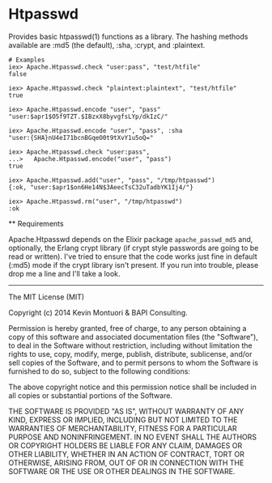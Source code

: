 Htpasswd
========

Provides basic htpasswd(1) functions as a library.  The hashing
methods available are :md5 (the default), :sha, :crypt, and
:plaintext.

    # Examples
    iex> Apache.Htpasswd.check "user:pass", "test/htfile"
    false
  
    iex> Apache.Htpasswd.check "plaintext:plaintext", "test/htfile"
    true
  
    iex> Apache.Htpasswd.encode "user", "pass"
    "user:$apr1$O5f9TZT.$IBzxX8byvgfsLYp/dkIzC/"
  
    iex> Apache.Htpasswd.encode "user", "pass", :sha
    "user:{SHA}nU4eI71bcnBGqeO0t9tXvY1u5oQ="
  
    iex> Apache.Htpasswd.check "user:pass",
    ...>   Apache.Htpasswd.encode("user", "pass")
    true
  
    iex> Apache.Htpasswd.add("user", "pass", "/tmp/htpasswd")
    {:ok, "user:$apr1$on6He14N$3AeecTsC32uTadbYK1Ij4/"}
  
    iex> Apache.Htpasswd.rm("user", "/tmp/htpasswd")
    :ok


** Requirements

Apache.Htpasswd depends on the Elixir package `apache_passwd_md5` and,
optionally, the Erlang crypt library (if crypt style passwords are
going to be read or written).  I've tried to ensure that the code
works just fine in default (:md5) mode if the crypt library isn't
present.  If you run into trouble, please drop me a line and I'll take
a look.


--------

The MIT License (MIT)

Copyright (c) 2014 Kevin Montuori & BAPI Consulting.

Permission is hereby granted, free of charge, to any person obtaining
a copy of this software and associated documentation files (the
"Software"), to deal in the Software without restriction, including
without limitation the rights to use, copy, modify, merge, publish,
distribute, sublicense, and/or sell copies of the Software, and to
permit persons to whom the Software is furnished to do so, subject to
the following conditions:

The above copyright notice and this permission notice shall be
included in all copies or substantial portions of the Software.

THE SOFTWARE IS PROVIDED "AS IS", WITHOUT WARRANTY OF ANY KIND,
EXPRESS OR IMPLIED, INCLUDING BUT NOT LIMITED TO THE WARRANTIES OF
MERCHANTABILITY, FITNESS FOR A PARTICULAR PURPOSE AND
NONINFRINGEMENT. IN NO EVENT SHALL THE AUTHORS OR COPYRIGHT HOLDERS BE
LIABLE FOR ANY CLAIM, DAMAGES OR OTHER LIABILITY, WHETHER IN AN ACTION
OF CONTRACT, TORT OR OTHERWISE, ARISING FROM, OUT OF OR IN CONNECTION
WITH THE SOFTWARE OR THE USE OR OTHER DEALINGS IN THE SOFTWARE.
